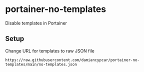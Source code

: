 # portainer-no-templates
Disable templates in Portainer

## Setup

Change URL for templates to raw JSON file

```
https://raw.githubusercontent.com/damiancypcar/portainer-no-templates/main/no-templates.json
```
